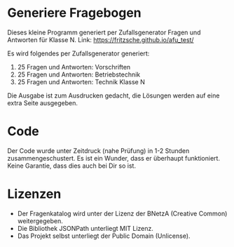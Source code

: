 # Generiere Fragebogen
Dieses kleine Programm generiert per Zufallsgenerator Fragen und Antworten für Klasse N.
Link: https://fritzsche.github.io/afu_test/

Es wird folgendes per Zufallsgenerator generiert:
1) 25 Fragen und Antworten: Vorschriften
2) 25 Fragen und Antworten: Betriebstechnik
3) 25 Fragen und Antworten: Technik Klasse N

Die Ausgabe ist zum Ausdrucken gedacht, die Lösungen werden auf eine extra Seite ausgegeben.

# Code
Der Code wurde unter Zeitdruck (nahe Prüfung) in 1-2 Stunden zusammengeschustert. Es ist ein Wunder, dass er überhaupt funktioniert. Keine Garantie, dass dies auch bei Dir so ist.

# Lizenzen
* Der Fragenkatalog wird unter der Lizenz der BNetzA (Creative Common) weitergegeben.
* Die Bibliothek JSONPath unterliegt MIT Lizenz.
* Das Projekt selbst unterliegt der Public Domain (Unlicense).

